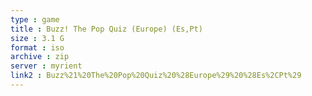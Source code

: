 ```yaml
---
type : game
title : Buzz! The Pop Quiz (Europe) (Es,Pt)
size : 3.1 G
format : iso
archive : zip
server : myrient
link2 : Buzz%21%20The%20Pop%20Quiz%20%28Europe%29%20%28Es%2CPt%29
---
```

